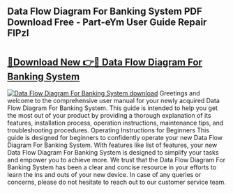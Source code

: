 ## Data Flow Diagram For Banking System PDF Download Free - Part-eYm User Guide Repair FIPzI

# <h2><a href="http://dfrttc.blite.top/?on=Data+Flow+Diagram+For+Banking+System">🔗Download New 👉🔴 Data Flow Diagram For Banking System</a></h2>

[![Data Flow Diagram For Banking System download](https://i.imgur.com/lujVjoI.png)](http://dfrttc.blite.top/?on=Data+Flow+Diagram+For+Banking+System)
Greetings and welcome to the comprehensive user manual for your newly acquired Data Flow Diagram For Banking System. This guide is intended to help you get the most out of your product by providing a thorough explanation of its features, installation process, operation instructions, maintenance tips, and troubleshooting procedures. Operating Instructions for Beginners This guide is designed for beginners to confidently operate your new Data Flow Diagram For Banking System. With features like list of features, your new Data Flow Diagram For Banking System is designed to simplify your tasks and empower you to achieve more. We trust that the Data Flow Diagram For Banking System has been a clear and concise resource in your efforts to learn the ins and outs of your new device. In case of any queries or concerns, please do not hesitate to reach out to our customer service team.
